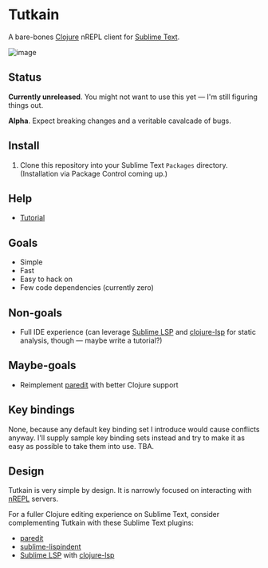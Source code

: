 # Tutkain

A bare-bones [Clojure] nREPL client for [Sublime Text].

![image](https://user-images.githubusercontent.com/31859/81447151-c7156480-9184-11ea-91a1-2b6de66c2bbe.png)

## Status

**Currently unreleased**. You might not want to use this yet — I'm still
figuring things out.

**Alpha**. Expect breaking changes and a veritable cavalcade of bugs.

## Install

1. Clone this repository into your Sublime Text `Packages` directory.
   (Installation via Package Control coming up.)

## Help

* [Tutorial](doc/TUTORIAL.md)

## Goals

- Simple
- Fast
- Easy to hack on
- Few code dependencies (currently zero)

## Non-goals

- Full IDE experience (can leverage [Sublime LSP] and [clojure-lsp] for static
  analysis, though — maybe write a tutorial?)

## Maybe-goals

- Reimplement [paredit] with better Clojure support

## Key bindings

None, because any default key binding set I introduce would cause conflicts
anyway. I'll supply sample key binding sets instead and try to make it as easy
as possible to take them into use. TBA.

## Design

Tutkain is very simple by design. It is narrowly focused on interacting with
[nREPL] servers.

For a fuller Clojure editing experience on Sublime Text, consider complementing
Tutkain with these Sublime Text plugins:

- [paredit]
- [sublime-lispindent]
- [Sublime LSP](https://github.com/sublimelsp/LSP/blob/master/docs/index.md#clojurea-nameclojure) with [clojure-lsp]

[clojure]: https://www.clojure.org
[clojure-lsp]: https://github.com/snoe/clojure-lsp
[nREPL]: https://nrepl.org
[Package Control]: https://www.packagecontrol.io
[paredit]: https://github.com/odyssomay/paredit
[sublime-lispindent]: https://github.com/odyssomay/sublime-lispindent
[Sublime LSP]: https://github.com/sublimelsp/LSP/blob/master/docs/index.md#clojurea-nameclojure
[Sublime Text]: https://www.sublimetext.com
